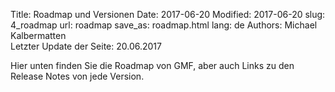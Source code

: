 Title: Roadmap und Versionen
Date: 2017-06-20
Modified: 2017-06-20
slug: 4_roadmap
url: roadmap
save_as: roadmap.html
lang: de
Authors: Michael Kalbermatten
<br>
Letzter Update der Seite: 20.06.2017

Hier unten finden Sie die Roadmap von GMF, aber auch Links zu den
Release Notes von jede Version.

